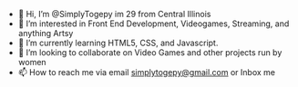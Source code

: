 - 👋 Hi, I’m @SimplyTogepy im 29 from Central Illinois
- 👀 I’m interested in Front End Development, Videogames, Streaming, and anything Artsy
- 🌱 I’m currently learning HTML5, CSS, and Javascript.
- 💞️ I’m looking to collaborate on Video Games and other projects run by women
- 📫 How to reach me via email simplytogepy@gmail.com or Inbox me

<!---
SimplyTogepy/SimplyTogepy is a ✨ special ✨ repository because its `README.md` (this file) appears on your GitHub profile.
You can click the Preview link to take a look at your changes.
--->
